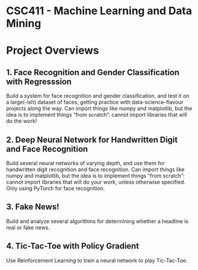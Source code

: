 # CSC411 - Machine Learning and Data Mining

# Project Overviews
## 1. Face Recognition and Gender Classification with Regresssion
Build a system for face recognition and gender classification, and test it on a large(-ish) dataset of faces, getting practice with data-science-flavour projects along the way. Can import things like numpy and matplotlib, but the idea is to implement things “from scratch”: cannot import libraries that will do the work!

## 2. Deep Neural Network for Handwritten Digit and Face Recognition
Build several neural networks of varying depth, and use them for handwritten digit recognition and face recognition. Can import things like numpy and matplotlib, but the idea is to implement things “from scratch”: cannot import libraries that will do your work, unless otherwise specified. Only using PyTorch for face recognition.

## 3. Fake News!
Build and analyze several algorithms for determining whether a headline is real or fake news.

## 4. Tic-Tac-Toe with Policy Gradient
Use Reinforcement Learning to train a neural network to play Tic-Tac-Toe.
